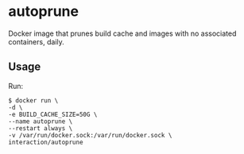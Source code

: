 # autoprune

Docker image that prunes build cache and images with no associated containers, daily.

## Usage

Run:

    $ docker run \
    -d \
    -e BUILD_CACHE_SIZE=50G \
    --name autoprune \
    --restart always \
    -v /var/run/docker.sock:/var/run/docker.sock \
    interaction/autoprune

